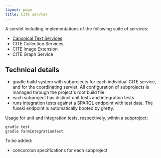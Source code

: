 ```yaml
---
layout: page
title: CITE servlet
---
```


A servlet including implementations of the following suite of services:

- [Canonical Text Services](cts)
- CITE Collection Services
- CITE Image Extension
- CITE Graph Service


## Technical details ##

- gradle build system with subprojects for each individual CITE service, and for the coordinating servlet.  All configuration of subprojects is managed through the project's root build file.
- each subproject has distinct unit tests and integration tests.
- runs integration tests against a SPARQL endpoint with test data.  The fuseki endpoint is automatically booted by gretty.


Usage for unit and integration tests, respectively, within a subproject:

    gradle test
    gradle farmIntegrationTest


To be added:

- concordion specifications for each subproject